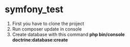 # symfony_test
1. First you have to clone the project
2. Run composer update in console
3. Create database with this command <b>php bin/console doctrine:database:create</b>
